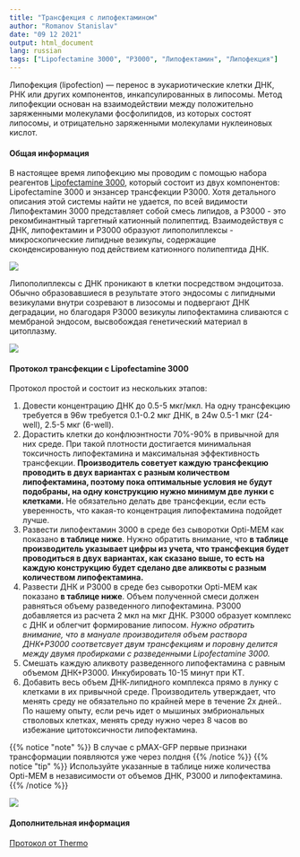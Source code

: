 ```yaml
---
title: "Трансфекция с липофектамином"
author: "Romanov Stanislav"
date: "09 12 2021"
output: html_document
lang: russian
tags: ["Lipofectamine 3000", "P3000", "Липофектамин", "Липофекция"]
---
```


Липофекция (lipofection) — перенос в эукариотические клетки ДНК, РНК или других компонентов, инкапсулированных в липосомы. Метод липофекции основан на взаимодействии между положительно заряженными молекулами фосфолипидов, из которых состоят липосомы, и отрицательно заряженными молекулами нуклеиновых кислот.

#### Общая информация

В настоящее время липофекцию мы проводим с помощью набора реагентов [Lipofectamine 3000](https://www.thermofisher.com/order/catalog/product/L3000001?ef_id=Cj0KCQiAzMGNBhCyARIsANpUkzO2e8sYN-TQnOWr-iGAV6edriHXlmyiU6SXauYQPviNLnWIj69lUy4aAgRiEALw_wcB:G:s&s_kwcid=AL!3652!3!535167329908!!!g!!&cid=bid_clb_tfx_r01_co_cp0000_pjt0000_bid00000_0se_gaw_dy_pur_con&s_kwcid=AL!3652!3!535167329908!!!g!!&gclid=Cj0KCQiAzMGNBhCyARIsANpUkzO2e8sYN-TQnOWr-iGAV6edriHXlmyiU6SXauYQPviNLnWIj69lUy4aAgRiEALw_wcB), который состоит из двух компонентов: Lipofectamine 3000 и энзансер трансфекции P3000. Хотя детального описания этой системы найти не удается, по всей видимости Липофектамин 3000 представляет собой cмесь липидов, а P3000 - это рекомбинантный таргетный катионный полипептид. Взаимодействуя с ДНК, липофектамин и P3000 образуют липополиплексы - микроскопические липидные везикулы, содержащие сконденсированную под действием катионного полипептида ДНК.

![](/CellTechniques/Lipofection.files/Lipo.png)

Липополиплексы с ДНК проникают в клетки посредством эндоцитоза. Обычно образовавшиеся в результате этого эндосомы с липидными везикулами внутри созревают в лизосомы и подвергают ДНК деградации, но благодаря P3000 везикулы липофектамина сливаются с мембраной эндосом, высвобождая генетический материал в цитоплазму.

![](/CellTechniques/Lipofection.files/Endosome.png)

#### Протокол трансфекции c Lipofectamine 3000

Протокол простой и состоит из нескольких этапов:

1.  Довести концентрацию ДНК до 0.5-5 мкг/мкл. На одну трансфекцию требуется в 96w требуется 0.1-0.2 мкг ДНК, в 24w 0.5-1 мкг (24-well), 2.5-5 мкг (6-well).
2.  Дорастить клетки до конфлюэнтности 70%-90% в привычной для них среде. При такой плотности достигается минимальная токсичность липофектамина и максимальная эффективность трансфекции. **Производитель советует каждую трансфекцию проводить в двух вариантах с разным количеством липофектамина, поэтому пока оптимальные условия не будут подобраны, на одну конструкцию нужно минимум две лунки с клетками.** Не обязательно делать две трансфекции, если есть уверенность, что какая-то концентрация липофектамина подойдет лучше.
3.  Развести липофектамин 3000 в среде без сыворотки Opti-MEM как показано **в таблице ниже**. Нужно обратить внимание, что **в таблице производитель указывает цифры из учета, что трансфекция будет проводиться в двух вариантах, как сказано выше, то есть на каждую конструкцию будет сделано две аликвоты с разным количеством липофектамина.**
4.  Развести ДНК и P3000 в среде без сыворотки Opti-MEM как показано **в таблице ниже**. Объем полученной смеси должен равняться объему разведенного липофектамина. P3000 добавляется из расчета 2 мкл на мкг ДНК. P3000 образует комплекс с ДНК и облегчит формирование липосом. *Нужно обратить внимание, что в мануале производителя объем раствора ДНК+P3000 соответсвует двум трансфекциям и поровну делится между двумя пробирками с разведенными Lipofectamine 3000.*
5.  Смешать каждую аликвоту разведенного липофектамина с равным объемом ДНК+P3000. Инкубировать 10-15 минут при КТ.
6.  Добавить весь объем ДНК-липидного комплекса прямо в лунку с клетками в их привычной среде. Производитель утверждает, что менять среду не обязательно по крайней мере в течение 2х дней.. По нашему опыту, если речь идет о мышиных эмбриональных стволовых клетках, менять среду нужно через 8 часов во избежание цитотоксичности липофектамина.

{{% notice "note" %}}
В случае с pMAX-GFP первые признаки трансформации появляются уже через полдня
{{% /notice %}}
{{% notice "tip" %}}
Используйте указанные в таблице ниже количества Opti-MEM в независимости от объемов ДНК, P3000 и липофектамина.
{{% /notice %}}

![](/CellTechniques/Lipofection.files/Protocol.bmp)

#### Дополнительная информация

[Протокол от Thermo](https://assets.thermofisher.com/TFS-Assets/LSG/manuals/lipofectamine3000_protocol.pdf)
